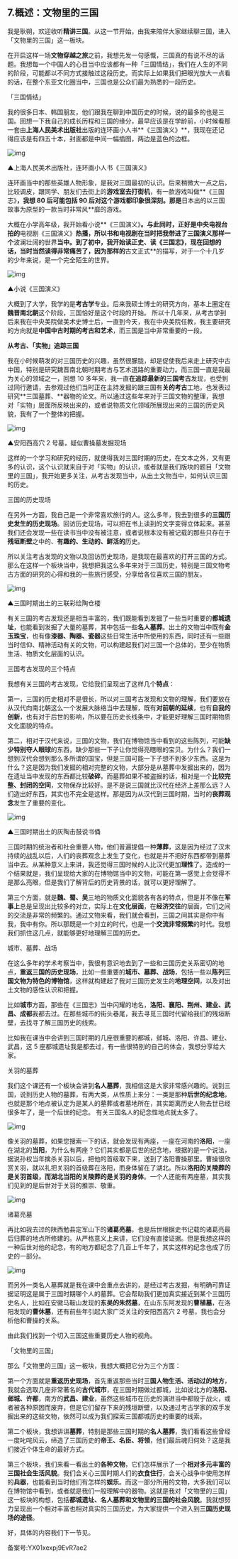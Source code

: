 ## 7.概述：文物里的三国
我是耿朔，欢迎收听**精讲三国**。从这一节开始，由我来陪伴大家继续聊三国，进入「文物里的三国」这一板块。


在开启这样一场**文物穿越之旅**之前，我想先发一句感慨，三国真的有说不尽的话题。我想每一个中国人的心目当中应该都有一种「三国情结」，我们在人生的不同的阶段，可能都以不同方式接触过这段历史。而实际上如果我们把眼光放大一点看的话，在整个东亚文化圈当中，三国也是公众们最为熟悉的一段历史。 


「三国情结」


我的很多日本、韩国朋友，他们跟我在聊到中国历史的时候，说的最多的也是三国。回想一下我自己的成长历程和三国的缘分，最早应该是在学龄前，小时候看那一套由**上海人民美术出版社**出版的连环画小人书**《三国演义》**，我现在还记得应该是有四五十本，封面都是中间一幅插图，两边是蓝色的边框。


![img](https://pic4.zhimg.com/v2-25bded1dddfb15667e3a18782abaea26.webp)

▲上海人民美术出版社，连环画小人书《三国演义》


连环画当中的那些英雄人物形象，是我对三国最初的认识。后来稍微大一点之后，比较调皮，跟同学、朋友们去街上的**游戏室去打街机**，有一款游戏叫做**《三国志》**，我想 80 后可能包括 90 后对这个游戏都印象很深刻。那是**日本出的以三国故事为原型的一款当时非常风**靡的游戏。 


大概在小学高年级，我开始看小说**《三国演义》**。与此同时，正好是中央电视台拍的**电视剧《三国演义》**热播，所以书和电视剧在当时把我带进了三国演义那样一个**波澜壮阔的世界**当中。到了初中，我开始读正史、读《三国志》，现在回想的话，当时当然读得非常痛苦了，因为那样的**古文正式**的描写，对于一个十几岁的少年来说，是一个完全陌生的世界。


![img](https://pic1.zhimg.com/v2-5665b040bd5c8b1a0fd93c982e0a9692.webp)

▲小说《三国演义》


大概到了大学，我学的是**考古学**专业。后来我硕士博士的研究方向，基本上圈定在**魏晋南北朝**这个阶段，三国恰好是这个时段的开始。 所以十几年来，从考古学到后来我在中央美院做美术史博士后，一直到今天，我在中央美院任教，我主要研究的方向就是**中国中古时期的考古和艺术**，而三国是当中非常重要的一段。


**从考古、「实物」追踪三国**


我在小时候萌发的对三国历史的兴趣，虽然很朦胧，却是促使我后来走上研究中古中国，特别是研究魏晋南北朝时期考古与艺术道路的重要动力。而三国一直是我最为关心的领域之一，回想 10 多年来，我一直**在追踪最新的三国考古**发现，也受到过同行邀请，去参观过他们当时正在主持发掘的跟三国有**关的考古**工地，也发表过研究**三国墓葬、**器物的论文。所以通过这些年来对于三国文物的整理，我想对「实物」层面所反映出来的，或者说物质文化领域所展现出来的三国的历史风貌，我有了一个整体的把握。


![img](https://pic4.zhimg.com/v2-4283519964cc76b4226fe8cf5485690d.webp)

▲安阳西高穴 2 号墓，疑似曹操墓发掘现场


这样的一个学习和研究的经历，就使得我对三国时期的历史，在文本之外，又有更多的认识，这个认识就来自于对「实物」的认识，或者就是我们版块的题目「文物里的三国」，我开始更多关注，从考古发现当中，从出土文物当中，如何认识三国的历史。


三国的历史现场


在另外一方面，我自己是一个非常喜欢旅行的人。这么多年，我去到很多的**三国历史发生的历史现场**。回访历史现场，可以把在书上读到的文字变得立体起来。甚至我们还会发现一些在读书当中没有被注意，或者说根本没有被记载的那些只存在于**残垣断壁**之中的、**有趣的、生动的、鲜活的**历史。 


所以关注考古发现的文物以及回访历史现场，是我现在最喜欢的打开三国的方式。那么在这样一个板块当中，我想把我这么多年来对于三国历史，特别是三国文物考古方面的研究的心得和我的一些旅行感受，分享给各位喜欢三国的朋友。


![img](https://pic4.zhimg.com/v2-e92a05a2a14526cf6635582e6aa7431d.webp)

▲三国时期出土的三联彩绘陶仓楼


有关三国的考古发现还是相当丰富的，我们既能看到发掘了一些当时重要的**都城遗址**，也能看到发掘了大量的墓葬，其中包括一些**名人墓葬**。出土的文物当中既有**金玉珠宝**，也有像**漆器、陶器、瓷器**这些日常生活中所使用的东西，同时还有一些跟当时信仰、精神活动有关的文物，可以构建起我们对三国一个总体的，至少在物质生活、物质文化层面的认识。 


三国考古发现的三个特点


我想有关三国的考古发现，它给我们呈现出了这样几个**特点**：


第一，三国的历史相对不是很长，所以对三国考古发现和文物的理解，我们要放在从汉代向南北朝这么一个发展大脉络当中去理解，既有**对前朝的延续**，也有**自我的创新**，也有对于后世的影响，所以要在历史长线条中，才能更好理解三国时期物质文化面貌的特点。 


第二，相对于汉代来说，三国的文物，我们在博物馆当中看到的这些陈列，可能**缺少特别夺人眼球**的东西，缺少那些一下子让你觉得亮瞎眼的宝贝。为什么？我们一想到汉代会想到那么多所谓的国宝，但是三国可能一下子想不到多少东西。这是为什么？这是因为我们发掘的相对完整的文物，大部分是从墓葬中发掘出来的，因为在遗址当中发现的东西都比较**破碎**，而墓葬如果不被盗掘的话，相对是一个**比较完整、封闭的空间**，文物保存比较好。是不是说三国就比汉代在经济上差那么远？人们造出好东西，其实也不完全是这样。那是因为从汉代到三国时期，当时的**丧葬观念**发生了重要的变化。 


![img](https://pic4.zhimg.com/v2-0ff7807a163fbd1f6f468a95d72cc0c8.webp)

▲三国时期出土的灰陶击鼓说书俑


三国时期的统治者和社会重要人物，他们普遍提倡一种**薄葬**，这是因为经过了汉末持续的战乱以后，人们的丧葬观念上发生了变化，也就是并不把好东西都带到墓葬当中去。从某种意义上来讲，我还觉得三国时候的人比汉代更加**理性**了。造成的一个结果就是，我们呈现给大家的在博物馆当中的文物，可能在第一感觉上会觉得不是那么亮眼，但是我们了解背后的历史背景的话，就可以更好理解了。 


第三个方面，就是**魏、蜀、吴**三地的物质文化面貌各有各的特点，但是并不像在**军事上**总是呈现出比较多的对立，实际上在**文化层面**，在**经济交往**的层面，它们之间的交流是非常的频繁的。通过文物来看，我们就会看到，三国之间其实是你中有我，我中有你。所以那既是一个对立的时代，也是一个**交流非常频繁**的时代。我想我们抓住这几点，就能够更好地理解三国的历史。 


城市、墓葬、战场


在这么多年的学术考察当中，我很有意识地去到了一些和三国历史关系密切的地点，**重返三国的历史现场**，比如一些重要的**城市、墓葬、战场**，包括一些以**陈列三国文物为特色的博物馆**，这样就构建起了我对三国历史发生的**地理空间**，以及对出土文物的感性认识和把握。 


比如**城市**方面，那些在《三国志》当中闪耀的地名，**洛阳、襄阳、荆州、建业、武昌、成都**我都去过。在那些城市的街头巷尾，我去寻觅三国时代留给我们的残垣断壁，去找寻了解三国历史的线索。 


比如我在课当中会讲到三国时期的几座很重要的都城，邺城、洛阳、许昌、建业、武昌，这 5 座都城遗址我是都去过，有一些很特别的自己的体会，我想分享给大家。 


关羽的墓葬


我们这个课还有一个板块会讲到**名人墓葬**，我相信这是大家非常感兴趣的。说到三国，说到历史人物的墓葬，有两大类，从性质上来分：一类是那种**后世的纪念地**，也就是那个地点被认定为是某人的墓葬或者墓地所在，其实距离历史人物去世已经很多年了，是一个后世的纪念。 有关三国名人的纪念性地点就太多了。


![img](https://pic3.zhimg.com/v2-7b2ee5515a059cc9d53910a8c67c6b86.webp)

像关羽的墓葬，如果您搜索一下的话，就会发现有两座，一座在河南的**洛阳**，一座在湖北的**当阳**，为什么有两座？它们其实都是后世的纪念地，根据的是一个说法，据说孙权当年擒杀关羽以后，把他的首级取下来，送到了洛阳曹操那里。曹操很欣赏关羽，就以礼把关羽的首级葬在洛阳，而身体留在了湖北。所以**洛阳的关陵葬的是关羽首级，而湖北当阳的关陵葬的是关羽的身体**。一个人还能有两座墓，其实我们见到的是后世对于关羽的推崇、敬重。 


![img](https://pic1.zhimg.com/v2-c8c2ef20a3a96888098f7b8a41b3793a.webp)

诸葛亮墓


再比如我去过的陕西勉县定军山下的**诸葛亮墓**，也是后世根据史书记载的诸葛亮最后归葬的地点所修建的。从严格意义上来讲，它们没有直接证据。但是我想这样的一种后世对他的纪念，有的地方都纪念了几百上千年了，其实这样的纪念也成了历史的一部分。


![img](https://pic2.zhimg.com/v2-e2be0ef7c4dbf23fb17b7a3a07ff9043.webp)

而另外一类名人墓葬就是我在课中会重点去讲的，是经过考古发掘，有明确可靠证据证明这是属于三国时期哪个人的墓葬。它会帮助我们更加真实接近到某个三国历史名人，比如在安徽马鞍山发现的**东吴的朱然墓**，在山东东阿发现的**曹植墓**，在洛阳发现的**曹休墓**，还有前些年引起大家广泛关注的安阳西高穴 2 号墓，我也会分析他和曹操的关系。 


由此我们找到一个切入三国这些重要历史人物的视角。


「文物里的三国」


那么「文物里的三国」这一板块，我想大概把它分为三个方面：


第一个方面就是**重返历史现场**，首先重返那些当时**三国人物生活、活动过的地方**，我就会选取几座非常著名的**古代城市**，在三国时期做过都城，比如说北方的**洛阳、邺城、许都**，南方的**武昌、建业**，虽然这些城市在历史的演进当中都毁于战火，或者被各种原因而废弃，但是它们留存下来的残垣断壁，以及通过考古学家的双手发掘出来的这些文物，依然可以成为我们探索三国都城历史的重要的线索。 


第二个板块，我想讲讲**墓葬**，特别是那些三国时期的**名人墓葬**，我们看看这些曾经一度叱咤风云，缔造了三国历史的**帝王、名臣、将领**，他们最后魂归何处？这是我们接近个体生命的最好方式。 


第三个板块，我们来看一看出土的**各种文物**，它们怎样展示了一个**相对多元丰富的三国社会生活风貌**。我们会关心三国时期人们的**衣食住行**，会关心战争中使用怎样的**兵器**，也能看到当时他们有怎样的**娱乐**。而这一部分所用的文物，大多我们可以在博物馆中看到，或者就是我们一般理解中的器物。这就是我对「文物里的三国」这一板块的构想，包括**都城遗址、名人墓葬和文物里的三国的社会风貌**。我就想努力呈现出一个相对丰富也相对真实的三国历史，为大家提供一个进入到**三国历史现场的途径**。 


好，具体的内容我们下一节见。 


备案号:YX01xexpj9EvR7ae2

